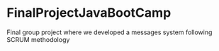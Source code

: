# FinalProjectJavaBootCamp
Final group project where we developed a messages system following SCRUM methodology
